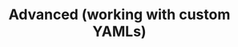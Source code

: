 ---
id: 08-advanced-yaml
title: Advanced (working with custom YAMLs)
sidebar_label: Advanced (working with custom YAMLs)
slug: advanced-yaml
---